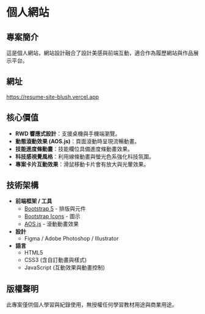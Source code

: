 # 個人網站
## 專案簡介
這是個人網站，網站設計融合了設計美感與前端互動，適合作為履歷網站與作品展示平台。

## 網址
https://resume-site-blush.vercel.app

## 核心價值
- **RWD 響應式設計**：支援桌機與手機端瀏覽。
- **動態滾動效果 (AOS.js)**：頁面滾動時呈現流暢動畫。
- **技能進度條動畫**：技能欄位具備進度條動畫效果。
- **科技感視覺風格**：利用線條動畫與螢光色系強化科技氛圍。
- **專案卡片互動效果**：滑鼠移動卡片會有放大與光暈效果。

## 技術架構
- **前端框架 / 工具**
  - [Bootstrap 5](https://getbootstrap.com/) - 排版與元件
  - [Bootstrap Icons](https://icons.getbootstrap.com/) - 圖示
  - [AOS.js](https://michalsnik.github.io/aos/) - 滾動動畫效果
- **設計**
  - Figma / Adobe Photoshop / Illustrator
- **語言**
  - HTML5
  - CSS3 (含自訂動畫與樣式)
  - JavaScript (互動效果與動畫控制)

## 版權聲明
此專案僅供個人學習與紀錄使用，無授權任何學習教材用途與商業用途。  
